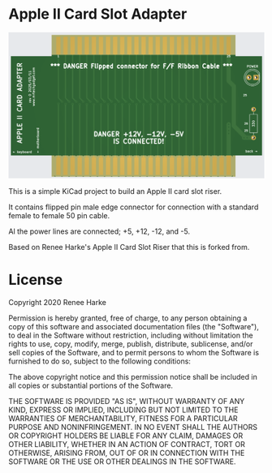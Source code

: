 # Apple II Card Slot Adapter

![Board preview](board.png)

This is a simple KiCad project to build an Apple II card slot riser.

It contains flipped pin male edge connector for connection with a standard female to female 50 pin cable.

Al the power lines are connected; +5, +12, -12, and -5. 

Based on Renee Harke's Apple II Card Slot Riser that this is forked from.

# License

Copyright 2020 Renee Harke

Permission is hereby granted, free of charge, to any person obtaining a copy of this software and associated documentation files (the "Software"), to deal in the Software without restriction, including without limitation the rights to use, copy, modify, merge, publish, distribute, sublicense, and/or sell copies of the Software, and to permit persons to whom the Software is furnished to do so, subject to the following conditions:

The above copyright notice and this permission notice shall be included in all copies or substantial portions of the Software.

THE SOFTWARE IS PROVIDED "AS IS", WITHOUT WARRANTY OF ANY KIND, EXPRESS OR IMPLIED, INCLUDING BUT NOT LIMITED TO THE WARRANTIES OF MERCHANTABILITY, FITNESS FOR A PARTICULAR PURPOSE AND NONINFRINGEMENT. IN NO EVENT SHALL THE AUTHORS OR COPYRIGHT HOLDERS BE LIABLE FOR ANY CLAIM, DAMAGES OR OTHER LIABILITY, WHETHER IN AN ACTION OF CONTRACT, TORT OR OTHERWISE, ARISING FROM, OUT OF OR IN CONNECTION WITH THE SOFTWARE OR THE USE OR OTHER DEALINGS IN THE SOFTWARE.
